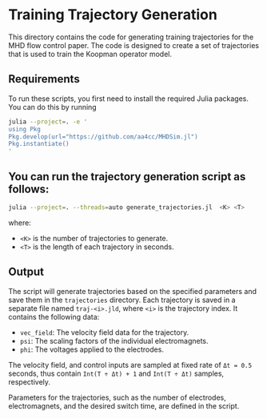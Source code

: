 # Training Trajectory Generation

This directory contains the code for generating training trajectories for the MHD flow control paper. The code is designed to create a set of trajectories that is used to train the Koopman operator model.

## Requirements
To run these scripts, you first need to install the required Julia packages. You can do this by running

```bash
julia --project=. -e '
using Pkg
Pkg.develop(url="https://github.com/aa4cc/MHDSim.jl")
Pkg.instantiate()
'
```


## You can run the trajectory generation script as follows:

```bash
julia --project=. --threads=auto generate_trajectories.jl  <K> <T>
```

where:
- `<K>` is the number of trajectories to generate.
- `<T>` is the length of each trajectory in seconds.


## Output

The script will generate trajectories based on the specified parameters and save them in the `trajectories` directory. Each trajectory is saved in a separate file named `traj-<i>.jld`, where `<i>` is the trajectory index. It contains the following data:

- `vec_field`: The velocity field data for the trajectory.
- `psi`: The scaling factors of the individual electromagnets.
- `phi`: The voltages applied to the electrodes.

The velocity field, and control inputs are sampled at fixed rate of `Δt = 0.5` seconds, thus contain `Int(T ÷ Δt) + 1` and `Int(T ÷ Δt)` samples, respectively.

Parameters for the trajectories, such as the number of electrodes, electromagnets, and the desired switch time, are defined in the script. 


